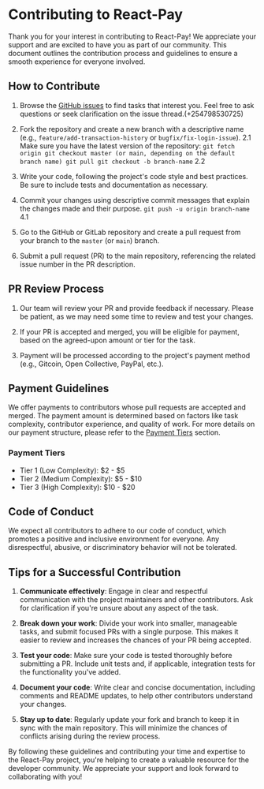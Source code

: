 # Contributing to React-Pay

Thank you for your interest in contributing to React-Pay! We appreciate your support and are excited to have you as part of our community. This document outlines the contribution process and guidelines to ensure a smooth experience for everyone involved.

## How to Contribute

1. Browse the [GitHub issues](https://github.com/Robaa2168/paypal.git/issues) to find tasks that interest you. Feel free to ask questions or seek clarification on the issue thread.(+254798530725)

2. Fork the repository and create a new branch with a descriptive name (e.g., `feature/add-transaction-history` or `bugfix/fix-login-issue`).
2.1 Make sure you have the latest version of the repository:
`git fetch origin
git checkout master (or main, depending on the default branch name)
git pull
git checkout -b branch-name`
2.2 
3. Write your code, following the project's code style and best practices. Be sure to include tests and documentation as necessary.

4. Commit your changes using descriptive commit messages that explain the changes made and their purpose.
`git push -u origin branch-name`
4.1 
7. Go to the GitHub or GitLab repository and create a pull request from your branch to the `master` (or `main`) branch.


5. Submit a pull request (PR) to the main repository, referencing the related issue number in the PR description.

## PR Review Process

1. Our team will review your PR and provide feedback if necessary. Please be patient, as we may need some time to review and test your changes.

2. If your PR is accepted and merged, you will be eligible for payment, based on the agreed-upon amount or tier for the task.

3. Payment will be processed according to the project's payment method (e.g., Gitcoin, Open Collective, PayPal, etc.).

## Payment Guidelines

We offer payments to contributors whose pull requests are accepted and merged. The payment amount is determined based on factors like task complexity, contributor experience, and quality of work. For more details on our payment structure, please refer to the [Payment Tiers](#payment-tiers) section.

### Payment Tiers 

- Tier 1 (Low Complexity): $2 - $5
- Tier 2 (Medium Complexity): $5 - $10
- Tier 3 (High Complexity): $10 - $20



## Code of Conduct

We expect all contributors to adhere to our code of conduct, which promotes a positive and inclusive environment for everyone. Any disrespectful, abusive, or discriminatory behavior will not be tolerated.

## Tips for a Successful Contribution

1. **Communicate effectively**: Engage in clear and respectful communication with the project maintainers and other contributors. Ask for clarification if you're unsure about any aspect of the task.

2. **Break down your work**: Divide your work into smaller, manageable tasks, and submit focused PRs with a single purpose. This makes it easier to review and increases the chances of your PR being accepted.

3. **Test your code**: Make sure your code is tested thoroughly before submitting a PR. Include unit tests and, if applicable, integration tests for the functionality you've added.

4. **Document your code**: Write clear and concise documentation, including comments and README updates, to help other contributors understand your changes.

5. **Stay up to date**: Regularly update your fork and branch to keep it in sync with the main repository. This will minimize the chances of conflicts arising during the review process.

By following these guidelines and contributing your time and expertise to the React-Pay project, you're helping to create a valuable resource for the developer community. We appreciate your support and look forward to collaborating with you!

